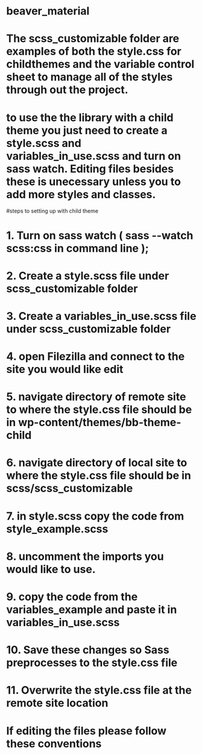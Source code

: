 # beaver_material
# The scss_customizable folder are examples of both the style.css for childthemes and the variable control sheet to manage all of the styles through out the project. 
# to use the the library with a child theme you just need to create a style.scss and variables_in_use.scss and turn on sass watch. Editing files besides these is unecessary unless you to add more styles and classes. 


#steps to setting up with child theme
# 1. Turn on sass watch ( sass --watch scss:css in command line );
# 2. Create a style.scss file under scss_customizable folder
# 3. Create a variables_in_use.scss  file under scss_customizable folder
# 4. open Filezilla and connect to the site you would like edit
# 5. navigate directory of remote site to where the style.css file should be in wp-content/themes/bb-theme-child
# 6. navigate directory of local site to where the style.css file should be in scss/scss_customizable
# 7. in style.scss copy the code from style_example.scss 
# 8. uncomment the imports you would like to use.
# 9. copy the code from the variables_example and paste it in variables_in_use.scss 
# 10. Save these changes so Sass preprocesses to the style.css file
# 11. Overwrite the style.css file at the remote site location




















# If editing the files please follow these conventions  